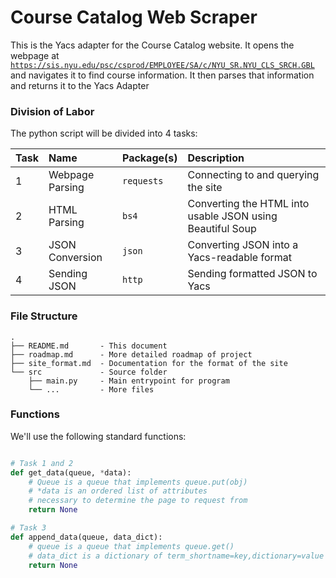 # Course Catalog Web Scraper
This is the Yacs adapter for the Course Catalog website. It opens the webpage at [`https://sis.nyu.edu/psc/csprod/EMPLOYEE/SA/c/NYU_SR.NYU_CLS_SRCH.GBL`][course-search] and navigates it to find course information. It then parses that information and returns it to the Yacs Adapter

### Division of Labor
The python script will be divided into 4 tasks:

Task| Name				| Package(s)		| Description
:---| :---				| :---				| :---
1	| Webpage Parsing	| `requests`		| Connecting to and querying the site
2 	| HTML Parsing		| `bs4`				| Converting the HTML into usable JSON using Beautiful Soup
3 	| JSON Conversion	| `json`			| Converting JSON into a Yacs-readable format
4 	| Sending JSON		| `http`			| Sending formatted JSON to Yacs

### File Structure
```
.
├── README.md		- This document
├── roadmap.md		- More detailed roadmap of project
├── site_format.md	- Documentation for the format of the site
└── src				- Source folder
	├── main.py		- Main entrypoint for program
    └── ...			- More files
```

### Functions
We'll use the following standard functions:

```python

# Task 1 and 2
def get_data(queue, *data):
	# Queue is a queue that implements queue.put(obj)
	# *data is an ordered list of attributes
	# necessary to determine the page to request from
	return None

# Task 3
def append_data(queue, data_dict):
	# queue is a queue that implements queue.get()
	# data_dict is a dictionary of term_shortname=key,dictionary=value pairs
	return None


```

[course-search]: https://sis.nyu.edu/psc/csprod/EMPLOYEE/SA/c/NYU_SR.NYU_CLS_SRCH.GBL
